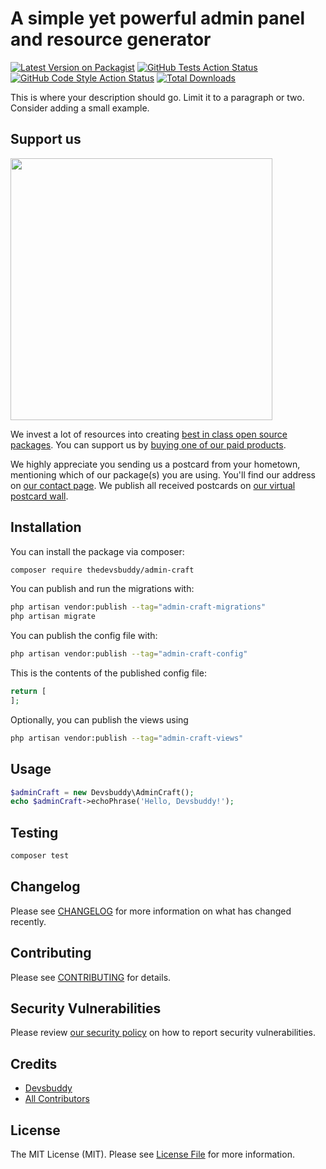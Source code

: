 # A simple yet powerful admin panel and resource generator

[![Latest Version on Packagist](https://img.shields.io/packagist/v/thedevsbuddy/admin-craft.svg?style=flat-square)](https://packagist.org/packages/thedevsbuddy/admin-craft)
[![GitHub Tests Action Status](https://img.shields.io/github/actions/workflow/status/thedevsbuddy/admin-craft/run-tests.yml?branch=main&label=tests&style=flat-square)](https://github.com/thedevsbuddy/admin-craft/actions?query=workflow%3Arun-tests+branch%3Amain)
[![GitHub Code Style Action Status](https://img.shields.io/github/actions/workflow/status/thedevsbuddy/admin-craft/fix-php-code-style-issues.yml?branch=main&label=code%20style&style=flat-square)](https://github.com/thedevsbuddy/admin-craft/actions?query=workflow%3A"Fix+PHP+code+style+issues"+branch%3Amain)
[![Total Downloads](https://img.shields.io/packagist/dt/thedevsbuddy/admin-craft.svg?style=flat-square)](https://packagist.org/packages/thedevsbuddy/admin-craft)

This is where your description should go. Limit it to a paragraph or two. Consider adding a small example.

## Support us

[<img src="https://github-ads.s3.eu-central-1.amazonaws.com/admin-craft.jpg?t=1" width="419px" />](https://spatie.be/github-ad-click/admin-craft)

We invest a lot of resources into creating [best in class open source packages](https://spatie.be/open-source). You can support us by [buying one of our paid products](https://spatie.be/open-source/support-us).

We highly appreciate you sending us a postcard from your hometown, mentioning which of our package(s) you are using. You'll find our address on [our contact page](https://spatie.be/about-us). We publish all received postcards on [our virtual postcard wall](https://spatie.be/open-source/postcards).

## Installation

You can install the package via composer:

```bash
composer require thedevsbuddy/admin-craft
```

You can publish and run the migrations with:

```bash
php artisan vendor:publish --tag="admin-craft-migrations"
php artisan migrate
```

You can publish the config file with:

```bash
php artisan vendor:publish --tag="admin-craft-config"
```

This is the contents of the published config file:

```php
return [
];
```

Optionally, you can publish the views using

```bash
php artisan vendor:publish --tag="admin-craft-views"
```

## Usage

```php
$adminCraft = new Devsbuddy\AdminCraft();
echo $adminCraft->echoPhrase('Hello, Devsbuddy!');
```

## Testing

```bash
composer test
```

## Changelog

Please see [CHANGELOG](CHANGELOG.md) for more information on what has changed recently.

## Contributing

Please see [CONTRIBUTING](CONTRIBUTING.md) for details.

## Security Vulnerabilities

Please review [our security policy](../../security/policy) on how to report security vulnerabilities.

## Credits

- [Devsbuddy](https://github.com/thedevsbuddy)
- [All Contributors](../../contributors)

## License

The MIT License (MIT). Please see [License File](LICENSE.md) for more information.
